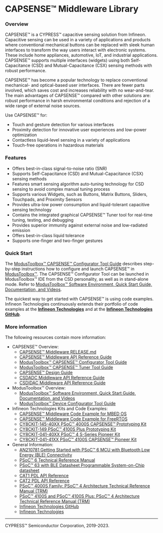# CAPSENSE™ Middleware Library

### Overview
CAPSENSE™ is a CYPRESS™ capacitive sensing solution from Infineon. Capacitive sensing can be used in a variety of applications and products where conventional mechanical buttons can be replaced with sleek human interfaces to transform the way users interact with electronic systems. These include home appliances, automotive, IoT, and industrial applications. CAPSENSE™ supports multiple interfaces (widgets) using both Self-Capacitance (CSD) and Mutual-Capacitance (CSX) sensing methods with robust performance.

CAPSENSE™ has become a popular technology to replace conventional mechanical- and optical-based user interfaces. There are fewer parts involved, which saves cost and increases reliability with no wear-and-tear. The main advantages of CAPSENSE™ compared with other solutions are: robust performance in harsh environmental conditions and rejection of a wide range of external noise sources.

Use CAPSENSE™ for:
* Touch and gesture detection for various interfaces
* Proximity detection for innovative user experiences and low-power optimization
* Contactless liquid-level sensing in a variety of applications
* Touch-free operations in hazardous materials

### Features
* Offers best-in-class signal-to-noise ratio (SNR)
* Supports Self-Capacitance (CSD) and Mutual-Capacitance (CSX) sensing methods
* Features smart sensing algorithm auto-tuning technology for CSD sensing to avoid complex manual tuning process
* Supports various Widgets, such as Buttons, Matrix Buttons, Sliders, Touchpads, and Proximity Sensors
* Provides ultra-low power consumption and liquid-tolerant capacitive sensing technology
* Contains the integrated graphical CAPSENSE™ Tuner tool for real-time tuning, testing, and debugging
* Provides superior immunity against external noise and low-radiated emission
* Offers best-in-class liquid tolerance
* Supports one-finger and two-finger gestures

### Quick Start
The [ModusToolbox™ CAPSENSE™ Configurator Tool Guide](https://www.infineon.com/dgdl/Infineon-ModusToolbox_CAPSENSE_Configurator_5.0_User_Guide-UserManual-v01_00-EN.pdf?fileId=8ac78c8c8386267f0183a960b36a598c) describes step-by-step instructions how to configure and launch CAPSENSE™ in [ModusToolbox™](https://www.infineon.com/cms/en/design-support/tools/sdk/modustoolbox-software/). The CAPSENSE™ Configurator Tool can be launched in ModusToolbox™ IDE from the CSD personality, as well as in stand-alone mode. Refer to [ModusToolbox™ Software Environment, Quick Start Guide, Documentation, and Videos](https://www.infineon.com/cms/en/design-support/tools/sdk/modustoolbox-software/).

The quickest way to get started with CAPSENSE™ is using code examples. Infineon Technologies continuously extends their portfolio of code examples at the <a href="http:/\/www.infineon.com"><b>Infineon Technologies</b></a> and at the <a href="https:/\/github.com/Infineon"><b> Infineon Technologies GitHub</b></a>.

### More information
The following resources contain more information:
* CAPSENSE™ Overview:
  * [CAPSENSE™ Middleware RELEASE.md](./RELEASE.md)
  * [CAPSENSE™ Middleware API Reference Guide](https://infineon.github.io/capsense/capsense_api_reference_manual/html/index.html)
  * [ModusToolbox™ CAPSENSE™ Configurator Tool Guide](https://www.infineon.com/dgdl/Infineon-ModusToolbox_CAPSENSE_Configurator_Guide_4-UserManual-v01_00-EN.pdf?fileId=8ac78c8c7d718a49017d99ab1e6531c8)
  * [ModusToolbox™ CAPSENSE™ Tuner Tool Guide](https://www.infineon.com/dgdl/Infineon-ModusToolbox_CAPSENSE_Tuner_5.0_User_Guide-UserManual-v01_00-EN.pdf?fileId=8ac78c8c8386267f0183a960ac735989)
  * [CAPSENSE™ Design Guide](https://www.infineon.com/dgdl/Infineon-AN85951_PSoC_4_and_PSoC_6_MCU_CapSense_Design_Guide-ApplicationNotes-v27_00-EN.pdf?fileId=8ac78c8c7cdc391c017d0723535d4661)
  * [CSDADC Middleware API Reference Guide](https://infineon.github.io/csdadc/csdadc_api_reference_manual/html/index.html)
  * [CSDIDAC Middleware API Reference Guide](https://infineon.github.io/csdidac/csdidac_api_reference_manual/html/index.html)
* ModusToolbox™ Overview:
  * [ModusToolbox™ Software Environment, Quick Start Guide, Documentation, and Videos](https://www.infineon.com/cms/en/design-support/tools/sdk/modustoolbox-software)
  * [ModusToolbox™ Device Configurator Tool Guide](https://www.infineon.com/dgdl/Infineon-ModusToolbox_Device_Configurator_4.0_User_Guide-UserManual-v01_00-EN.pdf?fileId=8ac78c8c8386267f0183a960bd41598f)
* Infineon Technologies Kits and Code Examples:
  * [CAPSENSE™ Middleware Code Example for MBED OS](https://github.com/Infineon/mbed-os-example-capsense)
  * [CAPSENSE™ Middleware Code Example for FreeRTOS](https://github.com/Infineon/mtb-example-psoc6-emwin-eink-freertos)
  * [CY8CKIT-145-40XX PSoC™ 4000S CAPSENSE™ Prototyping Kit](https://www.infineon.com/cms/en/product/evaluation-boards/cy8ckit-145-40xx/)
  * [CY8CKIT-149 PSoC™ 4100S Plus Prototyping Kit](https://www.infineon.com/cms/en/product/evaluation-boards/cy8ckit-149/)
  * [CY8CKIT-041-40XX PSoC™ 4 S-Series Pioneer Kit](https://www.infineon.com/dgdl/Infineon-CY8CKIT-041-40XX_PSoC_4_S-Series_Pioneer_Kit_Quick_Start_Guide-UserManual-v01_00-EN.pdf?fileId=8ac78c8c7d0d8da4017d0efc44781263)
  * [CY8CKIT-041-41XX PSoC™ 4100S CAPSENSE™ Pioneer Kit](https://www.infineon.com/cms/en/product/evaluation-boards/cy8ckit-041-41xx/)
* General Information:
  * [AN210781 Getting Started with PSoC™ 6 MCU with Bluetooth Low Energy (BLE) Connectivity](https://www.infineon.com/dgdl/Infineon-AN210781_Getting_Started_with_PSoC_6_MCU_with_Bluetooth_Low_Energy_(BLE)_Connectivity_on_PSoC_Creator-ApplicationNotes-v05_00-EN.pdf?fileId=8ac78c8c7cdc391c017d0d311f536528)
  * [PSoC™ 6 Technical Reference Manual](https://www.infineon.com/dgdl/Infineon-PSoC_6_MCU_PSoC_63_with_BLE_Architecture_Technical_Reference_Manual-AdditionalTechnicalInformation-v11_00-EN.pdf?fileId=8ac78c8c7d0d8da4017d0f946fea01ca)
  * [PSoC™ 63 with BLE Datasheet Programmable System-on-Chip datasheet](https://www.infineon.com/dgdl/Infineon-PSoC_6_MCU_PSoC_63_with_BLE_Datasheet_Programmable_System-on-Chip_(PSoC)-DataSheet-v16_00-EN.pdf?fileId=8ac78c8c7d0d8da4017d0ee4efe46c37)
  * [CAT1 PDL API Reference](https://infineon.github.io/mtb-pdl-cat1/pdl_api_reference_manual/html/index.html)
  * [CAT2 PDL API Reference](https://infineon.github.io/mtb-pdl-cat2/pdl_api_reference_manual/html/index.html)
  * [PSoC™ 4000S Family: PSoC™ 4 Architecture Technical Reference Manual (TRM)](https://www.infineon.com/dgdl/Infineon-PSoC_4000S_Family_PSoC_4_Architecture_Technical_Reference_Manual_(TRM)-AdditionalTechnicalInformation-v04_00-EN.pdf?fileId=8ac78c8c7d0d8da4017d0f915c737eb7)
  * [PSoC™ 4100S and PSoC™ 4100S Plus: PSoC™ 4 Architecture Technical Reference Manual (TRM)](https://www.infineon.com/dgdl/Infineon-PSoC_4100S_and_PSoC_4100S_Plus_PSoC_4_Architecture_TRM-AdditionalTechnicalInformation-v12_00-EN.pdf?fileId=8ac78c8c7d0d8da4017d0f9433460188)
  * [Infineon Technologies GitHub](https://github.com/Infineon)
  * [Infineon Technologies](http://www.infineon.com)

---
CYPRESS™ Semiconductor Corporation, 2019-2023.
